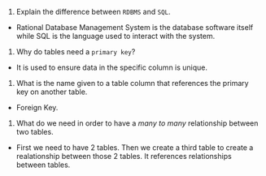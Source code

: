 1. Explain the difference between `RDBMS` and `SQL`.

-   Rational Database Management System is the database software itself while SQL is the language used to interact with the system.

1. Why do tables need a `primary key`?

-   It is used to ensure data in the specific column is unique.

1. What is the name given to a table column that references the primary key on another table.

-   Foreign Key.

1. What do we need in order to have a _many to many_ relationship between two tables.

-   First we need to have 2 tables. Then we create a third table to create a realationship between those 2 tables. It references relationships between tables.